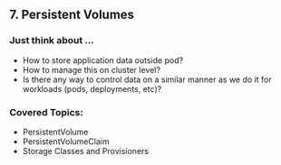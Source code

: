 ## 7. Persistent Volumes

### Just think about …

- How to store application data outside pod?
- How to manage this on cluster level?
- Is there any way to control data on a similar manner as we do it for workloads (pods, deployments, etc)?

### Covered Topics:

- PersistentVolume
- PersistentVolumeClaim
- Storage Classes and Provisioners

